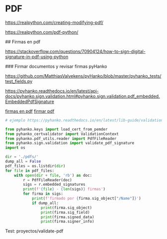 # PDF

https://realpython.com/creating-modifying-pdf/

https://realpython.com/pdf-python/

## Firmas en pdf

https://stackoverflow.com/questions/70904124/how-to-sign-digital-signature-in-pdf-using-python

### Firmar documentos y revisar firmas pyHanko

https://github.com/MatthiasValvekens/pyHanko/blob/master/pyhanko_tests/test_fields.py

https://pyhanko.readthedocs.io/en/latest/api-docs/pyhanko.sign.validation.html#pyhanko.sign.validation.pdf_embedded.EmbeddedPdfSignature

[firmas en pdf](https://stackoverflow.com/questions/72556172/how-to-locate-digital-signatures-in-pdf-files-with-python
)
[firmar pdf](https://stackoverflow.com/questions/74555322/how-make-digital-sign-in-a-pdf-with-python)

```python
# ejemplo https://pyhanko.readthedocs.io/en/latest/lib-guide/validation.html#accessing-signatures-in-a-document

from pyhanko.keys import load_cert_from_pemder
from pyhanko_certvalidator import ValidationContext
from pyhanko.pdf_utils.reader import PdfFileReader
from pyhanko.sign.validation import validate_pdf_signature
import os

dir = './pdfs/'
dump_all = False 
pdf_files = os.listdir(dir)
for file in pdf_files:
    with open(dir + file, 'rb') as doc:
        r = PdfFileReader(doc)
        sigs = r.embedded_signatures
        print(f'{file} - {len(sigs)} firmas')
        for firma in sigs:
            print(f'firmado por {firma.sig_object["/Name"]}')
            if dump_all:
                print(firma.sig_object)
                print(firma.sig_field)
                print(firma.signed_data)
                print(firma.signer_info)
```

Test: proyectos/validate-pdf

